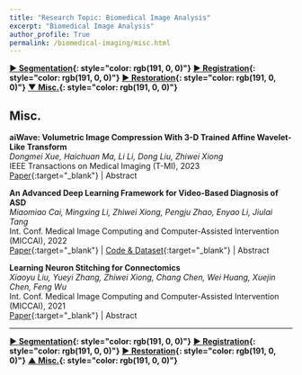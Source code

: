 ```yaml
---
title: "Research Topic: Biomedical Image Analysis"
excerpt: "Biomedical Image Analysis"
author_profile: True
permalink: /biomedical-imaging/misc.html
---
```



__[▶ Segmentation](/biomedical-imaging/segmentation){: style="color: rgb(191, 0, 0)"}__ 
__[▶ Registration](/biomedical-imaging/registration){: style="color: rgb(191, 0, 0)"}__ 
__[▶ Restoration](/biomedical-imaging/restoration){: style="color: rgb(191, 0, 0)"}__
__[▼ Misc.](/biomedical-imaging/misc){: style="color: rgb(191, 0, 0)"}__


## Misc.

**aiWave: Volumetric Image Compression With 3-D Trained Affine Wavelet-Like Transform** <br>
*Dongmei Xue, Haichuan Ma, Li Li, Dong Liu, Zhiwei Xiong* <br>
<span><pub>IEEE Transactions on Medical Imaging (T-MI), 2023</pub></span> <br>
[Paper](https://ieeexplore.ieee.org/abstract/document/9913439){:target="_blank"} |
<a onclick='expandABS("xue23")'> Abstract </a>
<div style="display: none;" class=abs id="xue23"><br>
Volumetric image compression has become an urgent task to effectively transmit and store images produced in biological research and clinical practice. At present, the most commonly used volumetric image compression methods are based on wavelet transform, such as JP3D. However, JP3D employs an ideal, separable, global, and fixed wavelet basis to convert input images from pixel domain to frequency domain, which seriously limits its performance. In this paper, we first design a 3-D trained wavelet-like transform to enable signal-dependent and non-separable transform. Then, an affine wavelet basis is introduced to capture the various local correlations in different regions of volumetric images. Furthermore, we embed the proposed wavelet-like transform to an end-to-end compression framework called aiWave to enable an adaptive compression scheme for various datasets. Last but not least, we introduce the weight sharing strategies of the affine wavelet-like transform according to the volumetric data characteristics in the axial direction to reduce the number of parameters. The experimental results show that: 1) when cooperating our trained 3-D affine wavelet-like transform with a simple factorized entropy coding module, aiWave performs better than JP3D and is comparable in terms of encoding and decoding complexities; 2) when adding a context module to remove signal redundancy further, aiWave can achieve a much better performance than HEVC.
</div>



**An Advanced Deep Learning Framework for Video-Based Diagnosis of ASD** <br>
*Miaomiao Cai, Mingxing Li, Zhiwei Xiong, Pengju Zhao, Enyao Li, Jiulai Tang* <br>
<span><pub>Int. Conf. Medical Image Computing and Computer-Assisted Intervention (MICCAI), 2022</pub></span> <br> 
[Paper](https://link.springer.com/chapter/10.1007/978-3-031-16440-8_42){:target="_blank"} |
[Code & Dataset](https://github.com/xiaotaiyangcmm/DASD){:target="_blank"} |
<a onclick='expandABS("cai22")'> Abstract </a>
<div style="display: none;" class=abs id="cai22"><br>
Autism spectrum disorder (ASD) is one of the most common neurodevelopmental disorders, which impairs the communication and interaction ability of patients. Intensive intervention in early ASD can effectively improve symptoms, so the diagnosis of ASD children receives significant attention. However, clinical assessment relies on experienced diagnosticians, which makes the diagnosis of ASD children difficult to popularize, especially in remote areas. In this paper, we propose a simple yet effective pipeline to diagnose ASD children, which comprises a convenient and fast strategy of video acquisition and an advanced deep learning framework. In our framework, firstly, we extract sufficient head-related features from the collected videos by a generic toolbox. Secondly, we propose a head-related characteristic (HRC) attention mechanism to select the most discriminative disease-related features adaptively. Finally, a convolutional neural network is used to diagnose ASD children by exploring the temporal information from the selected features. We also build a video dataset based on our strategy of video acquisition that contains 82 children to verify the effectiveness of the proposed pipeline. Experiments on this dataset show that our deep learning framework achieves a superior performance of ASD children diagnosis. The code and dataset will be available at https://github.com/xiaotaiyangcmm/DASD.

</div>


**Learning Neuron Stitching for Connectomics** <br>
*Xiaoyu Liu, Yueyi Zhang, Zhiwei Xiong, Chang Chen, Wei Huang, Xuejin Chen, Feng Wu* <br>
<span><pub>Int. Conf. Medical Image Computing and Computer-Assisted Intervention (MICCAI), 2021</pub></span> <br> 
[Paper](https://link.springer.com/chapter/10.1007/978-3-030-87237-3_42){:target="_blank"} |
<a onclick='expandABS("liu21")'> Abstract </a>
<div style="display: none;" class=abs id="liu21"><br>
The pipeline of connectomics usually divides the large-scale electron microscopy volumes into multiple 3D blocks and segments them independently. The segmentation results in adjacent blocks demand subtle merging so that corresponding neurons can be correctly stitched. In this paper, we propose the first deep learning based neuron stitching method for connectomics. Specifically, we densely slide a 3D window along the shared face of two adjacent blocks to generate the training and testing input. A classifier based on a 3D convolutional neural network is utilized to identify whether two instance objects from adjacent blocks should be merged. The stitching label is obtained from the in-block segmentation of dedicated blocks. Experimental results on isotropic and anisotropic datasets demonstrate that our stitching method outperforms state-of-the-art methods.
</div>



---


__[▶ Segmentation](/biomedical-imaging/segmentation){: style="color: rgb(191, 0, 0)"}__ 
__[▶ Registration](/biomedical-imaging/registration){: style="color: rgb(191, 0, 0)"}__ 
__[▶ Restoration](/biomedical-imaging/restoration){: style="color: rgb(191, 0, 0)"}__
__[▲ Misc.](/biomedical-imaging/misc){: style="color: rgb(191, 0, 0)"}__
